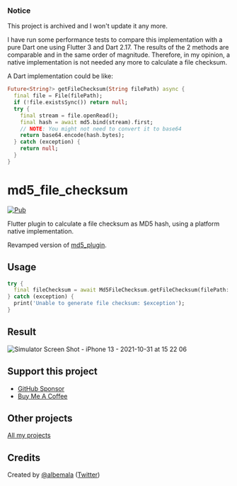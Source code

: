 ### Notice

This project is archived and I won't update it any more.

I have run some performance tests to compare this implementation with a pure Dart one using Flutter 3 and Dart 2.17. The results of the 2 methods are comparable and in the same order of magnitude. Therefore, in my opinion, a native implementation is not needed any more to calculate a file checksum.

A Dart implementation could be like:

```dart
Future<String?> getFileChecksum(String filePath) async {
  final file = File(filePath);
  if (!file.existsSync()) return null;
  try {
    final stream = file.openRead();
    final hash = await md5.bind(stream).first;
    // NOTE: You might not need to convert it to base64
    return base64.encode(hash.bytes);
  } catch (exception) {
    return null;
  }
}
```

# md5_file_checksum

[![Pub](https://img.shields.io/pub/v/md5_file_checksum)](https://pub.dev/packages/md5_file_checksum)

Flutter plugin to calculate a file checksum as MD5 hash, using a platform native implementation. 

Revamped version of [md5_plugin](https://pub.dev/packages/md5_plugin).

## Usage

```dart
try {
  final fileChecksum = await Md5FileChecksum.getFileChecksum(filePath: filePath);
} catch (exception) {
  print('Unable to generate file checksum: $exception');
}
```

## Result

![Simulator Screen Shot - iPhone 13 - 2021-10-31 at 15 22 06](https://user-images.githubusercontent.com/2332860/139654021-7187e07e-6c1d-45a4-8c64-5197e5183aa5.png)

## Support this project

- [GitHub Sponsor](https://github.com/sponsors/albemala)
- [Buy Me A Coffee](https://www.buymeacoffee.com/albemala)

## Other projects

[All my projects](https://projects.albemala.me/)

## Credits

Created by [@albemala](https://github.com/albemala) ([Twitter](https://twitter.com/albemala))
